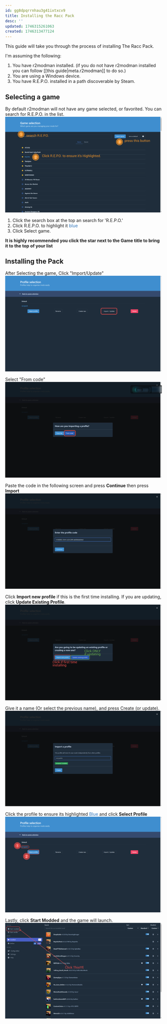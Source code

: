 ```yaml
---
id: gg8dpqrrnhau3g41ixtxcv9
title: Installing the Racc Pack
desc: ''
updated: 1746315261063
created: 1746313477124
---
```

This guide will take you through the process of installing The Racc Pack.

I'm assuming the following:
1. You have r2modman installed. (if you do not have r2modman installed you can follow [[this guide|meta.r2modman]] to do so.)
2. You are using a Windows device.
3. You have R.E.P.O. installed in a path discoverable by Steam.

## Selecting a game
By default r2modman will not have any game selected, or favorited. You can search for R.E.P.O. in the list.
![](2025-05-03-19-20-26.png)
1. Click the search box at the top an search for 'R.E.P.O.'
2. Click R.E.P.O. to highlight it <font color=#3176bc>blue</font>
3. Click Select game.

**It is highly recommended you click the star next to the Game title to bring it to the top of your list**

## Installing the Pack
After Selecting the game, Click "Import/Update"
![](2025-05-03-19-23-31.png)

Select "From code"
![](2025-05-03-19-25-11.png)

Paste the code in the following screen and press **Continue** then press **Import**
![](2025-05-03-19-26-35.png)

Click **Import new profile** if this is the first time installing. If you are updating, click **Update Existing Profile**.
![](2025-05-03-19-30-20.png)

Give it a name (Or select the previous name), and press Create (or update).
![](2025-05-03-19-31-02.png)

Click the profile to ensure its highlighted  <font color=#3176bc>Blue</font> and click **Select Profile**
![](2025-05-03-19-33-19.png)

Lastly, click **Start Modded** and the game will launch.
![](2025-05-03-19-34-18.png)